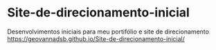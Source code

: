 # Site-de-direcionamento-inicial
Desenvolvimentos iniciais para meu portifólio e site de direcionamento
https://geovannadsb.github.io/Site-de-direcionamento-inicial/
